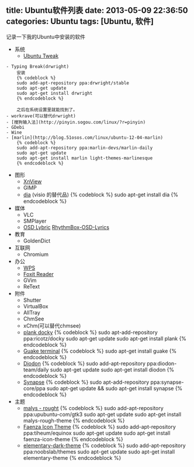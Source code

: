 title: Ubuntu软件列表
date: 2013-05-09 22:36:50
categories: Ubuntu
tags: [Ubuntu, 软件] 
---
记录一下我的Ubuntu中安装的软件

- 系统
    - [Ubuntu Tweak](http://ubuntu-tweak.com)
<!--more-->
    - Typing Break(drwright)
        安装
        {% codeblock %}
        sudo add-apt-repository ppa:drwright/stable
        sudo apt-get update
        sudo apt-get install drwright
        {% endcodeblock %}

        之后在系统设置里就能找到了。
    - workrave(可以替代drwright)
    - [搜狗输入法](http://pinyin.sogou.com/linux/?r=pinyin)
    - GDebi
    - Wine
	- [marlin](http://blog.51osos.com/linux/ubuntu-12-04-marlin)
        {% codeblock %}
        sudo add-apt-repository ppa:marlin-devs/marlin-daily
        sudo apt-get update
        sudo apt-get install marlin light-themes-marlinesque
        {% endcodeblock %}
- 图形
    - [XnView](http://www.xnview.com/)
    - GIMP
	- [dia](http://blog.ubuntusoft.com/dia-flowcharts-linux-under-visio.html) (visio 的替代品)
        {% codeblock %}
        sudo apt-get install dia
        {% endcodeblock %}
- 媒体
    - VLC
    - SMPlayer
    - [OSD Lybric](https://github.com/osdlyrics/osdlyrics) [RhythmBox-OSD-Lyrics](https://github.com/tonychee7000/RhythmBox-OSD-Lyrics)
- 教育
    - GoldenDict
- 互联网
    - Chromium
- 办公
    - [WPS](http://linux.wps.cn/)
    - [Foxit Reader](http://www.foxitsoftware.com/)
    - GVim
    - ReText
- 附件
    - Shutter
    - VirtualBox
    - AllTray
    - ChmSee
    - xChm(可以替代chmsee)
	- [plank docky](http://blog.ubuntusoft.com/plank-lightweight-and-fast-dock.html)
        {% codeblock %}
        sudo apt-add-repository ppa:ricotz/docky
        sudo apt-get update
        sudo apt-get install plank
        {% endcodeblock %}
	- [Guake terminal](http://www.ubuntuhome.com/guake-terminal-0-4-3-released.html)
        {% codeblock %}
        sudo apt-get install guake
        {% endcodeblock %}
	- [Diodon](http://www.ubuntuhome.com/diodon-clipboard-manager.html)
        {% codeblock %}
        sudo add-apt-repository ppa:diodon-team/daily
        sudo apt-get update
        sudo apt-get install diodon
        {% endcodeblock %}
	- [Synapse](http://www.ubuntuhome.com/synapse%E5%88%B0%E6%9D%A5%E2%80%94%E2%80%94%E6%9C%80%E6%96%B0%E6%9C%80%E5%BF%AB%E7%9A%84gnome-do%E6%9B%BF%E4%BB%A3%E6%96%B9%E6%A1%88.html)
        {% codeblock %}
        sudo apt-add-repository ppa:synapse-core/ppa
        sudo apt-get update && sudo apt-get install synapse
        {% endcodeblock %}
- 主题
	- [malys - rought](http://mefanr.lofter.com/post/b8397_2e8a62)
        {% codeblock %}
        sudo add-apt-repository ppa:upubuntu-com/gtk3 
        sudo apt-get update
        sudo apt-get install malys-rough-theme
        {% endcodeblock %}
	- [Faenza Icon Theme](http://wowubuntu.com/faenza-11.html)
        {% codeblock %}
        sudo add-apt-repository ppa:tiheum/equinox
        sudo apt-get update
        sudo apt-get install faenza-icon-theme
        {% endcodeblock %}
	- [elementary-dark-theme](http://toozhao.com/2012/09/ubuntu-install-elementary3-gtk-theme/)
        {% codeblock %}
        sudo add-apt-repository ppa:noobslab/themes
        sudo apt-get update
        sudo apt-get install elementary-theme
        {% endcodeblock %}
